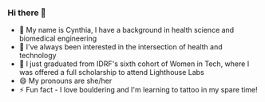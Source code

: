 ### Hi there 👋




- 🔭 My name is Cynthia, I have a background in health science and biomedical engineering
- 🌱 I've always been interested in the intersection of health and technology
- 👯 I just graduated from IDRF's sixth cohort of Women in Tech, where I was offered a full scholarship to attend Lighthouse Labs
- 😄 My pronouns are she/her
- ⚡ Fun fact - I love bouldering and I'm learning to tattoo in my spare time!


<!--
**cynthia-lam/cynthia-lam** is a ✨ _special_ ✨ repository because its `README.md` (this file) appears on your GitHub profile.
-->
